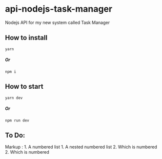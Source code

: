 # api-nodejs-task-manager

Nodejs API for my new system called Task Manager

## How to install

```
yarn
```

##### Or

```
npm i
```

## How to start

```
yarn dev
```

##### Or

```
npm run dev
```

## To Do:

Markup : 1. A numbered list 1. A nested numbered list 2. Which is numbered 2. Which is numbered
